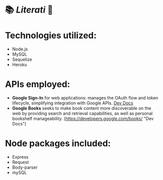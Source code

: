 # :books: *Literati* :notebook:

# Technologies utilized:
- Node.js
- MySQL
- Sequelize
- Heroku

# APIs employed:
- **Google Sign-In** for web applications: manages the OAuth flow and token lifecycle, simplifying integration with Google APIs.  [Dev Docs](https://developers.google.com/identity/sign-in/web/sign-in)
- **Google Books** seeks to make book content more discoverable on the web by providing search and retrieval capabilities, as well as personal bookshelf manageability.  (https://developers.google.com/books/ "Dev Docs")

# Node packages included:
- Express
- Request
- Body-parser
- mySQL
